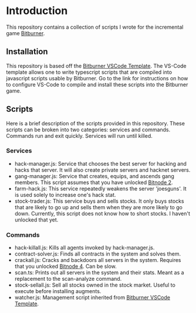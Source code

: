 # Introduction

This repository contains a collection of scripts I wrote for the incremental game [Bitburner](https://github.com/danielyxie/bitburner).

## Installation

This repository is based off the [Bitburner VSCode Template](https://github.com/bitburner-official/vscode-template).  The VS-Code template allows one to write typescript scripts that are compiled into javascript scripts usable by Bitburner.  Go to the link for instructions on how to configure VS-Code to compile and install these scripts into the Bitburner game.

## Scripts

Here is a brief description of the scripts provided in this repository.  These scripts can be broken into two categories: services and commands.
Commands run and exit quickly.  Services will run until killed.

### Services

* hack-manager.js: Service that chooses the best server for hacking and hacks that server.  It will also create private servers and hacknet servers.
* gang-manager.js: Service that creates, equips, and ascends gang members.  This script assumes that you have unlocked [Bitnode 2](https://bitburner.readthedocs.io/en/latest/guidesandtips/recommendedbitnodeorder.html#bitnode-2-rise-of-the-underworld).
* farm-hack.js: This service repeatedly weakens the server 'joesguns'.  It is used solely to increase one's hack stat.
* stock-trader.js: This service buys and sells stocks.  It only buys stocks that are likely to go up and sells them when they are more likely to go down.  Currently, this script does not know how to short stocks.  I haven't unlocked that yet.

### Commands

* hack-killall.js: Kills all agents invoked by hack-manager.js.
* contract-solver.js: Finds all contracts in the system and solves them.
* crackall.js: Cracks and backdoors all servers in the system.  Requires that you unlocked [Bitnode 4](https://bitburner.readthedocs.io/en/latest/guidesandtips/recommendedbitnodeorder.html#bitnode-4-the-singularity).  Can be slow.
* scan.ts: Prints out all servers in the system and their stats.  Meant as a replacement to the scan-analyze command.
* stock-sellall.js: Sell all stocks owned in the stock market.  Useful to execute before installing augments.
* watcher.js: Management script inherited from [Bitburner VSCode Template](https://github.com/bitburner-official/bitburner-vscode).
